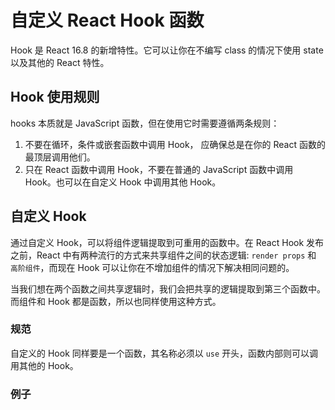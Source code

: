 # 自定义 React Hook 函数

Hook 是 React 16.8 的新增特性。它可以让你在不编写 class 的情况下使用 state 以及其他的 React 特性。  

## Hook 使用规则

hooks 本质就是 JavaScript 函数，但在使用它时需要遵循两条规则：  

1. 不要在循环，条件或嵌套函数中调用 Hook， 应确保总是在你的 React 函数的最顶层调用他们。  
2. 只在 React 函数中调用 Hook，不要在普通的 JavaScript 函数中调用 Hook。也可以在自定义 Hook 中调用其他 Hook。  

## 自定义 Hook

通过自定义 Hook，可以将组件逻辑提取到可重用的函数中。在 React Hook 发布之前，React 中有两种流行的方式来共享组件之间的状态逻辑: `render props` 和 `高阶组件`，而现在 Hook 可以让你在不增加组件的情况下解决相同问题的。   

当我们想在两个函数之间共享逻辑时，我们会把共享的逻辑提取到第三个函数中。而组件和 Hook 都是函数，所以也同样使用这种方式。

### 规范

自定义的 Hook 同样要是一个函数，其名称必须以 `use` 开头，函数内部则可以调用其他的 Hook。  

### 例子


